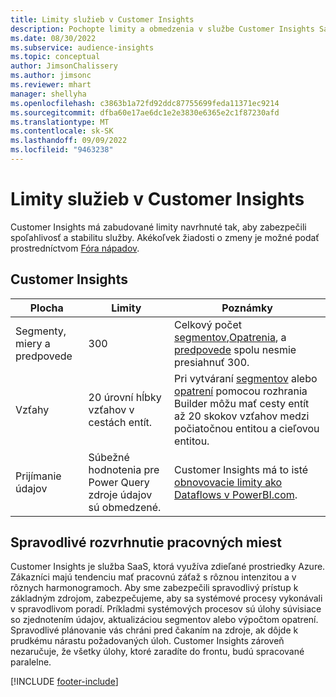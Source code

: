 ```yaml
---
title: Limity služieb v Customer Insights
description: Pochopte limity a obmedzenia v službe Customer Insights SaaS.
ms.date: 08/30/2022
ms.subservice: audience-insights
ms.topic: conceptual
author: JimsonChalissery
ms.author: jimsonc
ms.reviewer: mhart
manager: shellyha
ms.openlocfilehash: c3863b1a72fd92ddc87755699feda11371ec9214
ms.sourcegitcommit: dfba60e17ae6dc1e2e3830e6365e2c1f87230afd
ms.translationtype: MT
ms.contentlocale: sk-SK
ms.lasthandoff: 09/09/2022
ms.locfileid: "9463238"
---
```

# <a name="service-limits-in-customer-insights"></a>Limity služieb v Customer Insights

 Customer Insights má zabudované limity navrhnuté tak, aby zabezpečili spoľahlivosť a stabilitu služby. Akékoľvek žiadosti o zmeny je možné podať prostredníctvom [Fóra nápadov](https://go.microsoft.com/fwlink/?linkid=2074172).

## <a name="customer-insights"></a>Customer Insights

| Plocha  | Limity  | Poznámky |
|-------------|---------------------------------------------------------------------|---------------------------------------------------------------------|
| Segmenty, miery a predpovede | 300  | Celkový počet [segmentov](segments.md),[Opatrenia](measures.md), a [predpovede](predictions-overview.md) spolu nesmie presiahnuť 300.  |
| Vzťahy  | 20 úrovní hĺbky vzťahov v cestách entít. | Pri vytváraní [segmentov](segments.md) alebo [opatrení](measures.md) pomocou rozhrania Builder môžu mať cesty entít až 20 skokov vzťahov medzi počiatočnou entitou a cieľovou entitou.  |
|Prijímanie údajov| Súbežné hodnotenia pre Power Query zdroje údajov sú obmedzené. | Customer Insights má to isté [obnovovacie limity ako Dataflows v PowerBI.com](/power-query/power-query-online-limits#refresh-limits). |

## <a name="fair-scheduling-of-jobs"></a>Spravodlivé rozvrhnutie pracovných miest

Customer Insights je služba SaaS, ktorá využíva zdieľané prostriedky Azure. Zákazníci majú tendenciu mať pracovnú záťaž s rôznou intenzitou a v rôznych harmonogramoch. Aby sme zabezpečili spravodlivý prístup k základným zdrojom, zabezpečujeme, aby sa systémové procesy vykonávali v spravodlivom poradí. Príkladmi systémových procesov sú úlohy súvisiace so zjednotením údajov, aktualizáciou segmentov alebo výpočtom opatrení. Spravodlivé plánovanie vás chráni pred čakaním na zdroje, ak dôjde k prudkému nárastu požadovaných úloh. Customer Insights zároveň nezaručuje, že všetky úlohy, ktoré zaradíte do frontu, budú spracované paralelne.

[!INCLUDE [footer-include](includes/footer-banner.md)]
